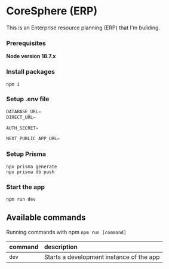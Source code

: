 # CoreSphere (ERP)


This is an Enterprise resource planning (ERP) that I'm building.

### Prerequisites

**Node version 18.7.x**


### Install packages

```shell
npm i
```

### Setup .env file


```js
DATABASE_URL=
DIRECT_URL=

AUTH_SECRET=

NEXT_PUBLIC_APP_URL=
```

### Setup Prisma
```shell
npx prisma generate
npx prisma db push
```

### Start the app

```shell
npm run dev
```

## Available commands

Running commands with npm `npm run [command]`

| command         | description                              |
| :-------------- | :--------------------------------------- |
| `dev`           | Starts a development instance of the app |
